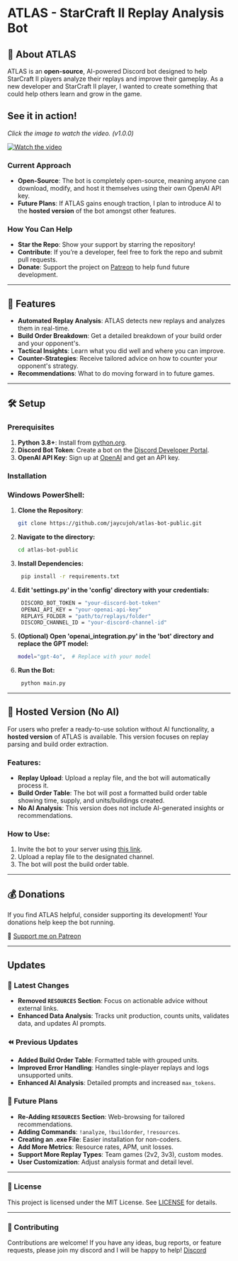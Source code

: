# ATLAS - StarCraft II Replay Analysis Bot

## 🤖 About ATLAS

ATLAS is an **open-source**, AI-powered Discord bot designed to help StarCraft II players analyze their replays and improve their gameplay. As a new developer and StarCraft II player, I wanted to create something that could help others learn and grow in the game.

## See it in action!

*Click the image to watch the video. (v1.0.0)*

[![Watch the video](https://img.youtube.com/vi/KCKu0xiqbMo/0.jpg)](https://www.youtube.com/watch?v=KCKu0xiqbMo)

### **Current Approach**
- **Open-Source**: The bot is completely open-source, meaning anyone can download, modify, and host it themselves using their own OpenAI API key.
- **Future Plans**: If ATLAS gains enough traction, I plan to introduce AI to the **hosted version** of the bot amongst other features.
### **How You Can Help**
- **Star the Repo**: Show your support by starring the repository!
- **Contribute**: If you’re a developer, feel free to fork the repo and submit pull requests.
- **Donate**: Support the project on [Patreon](https://www.patreon.com/c/jaycujoh/membership) to help fund future development.

---

## 🌟 Features

- **Automated Replay Analysis**: ATLAS detects new replays and analyzes them in real-time.
- **Build Order Breakdown**: Get a detailed breakdown of your build order and your opponent's.
- **Tactical Insights**: Learn what you did well and where you can improve.
- **Counter-Strategies**: Receive tailored advice on how to counter your opponent's strategy.
- **Recommendations**: What to do moving forward in to future games.

---

## 🛠️ Setup

### Prerequisites

1. **Python 3.8+**: Install from [python.org](https://www.python.org).
2. **Discord Bot Token**: Create a bot on the [Discord Developer Portal](https://discord.com/developers/applications).
3. **OpenAI API Key**: Sign up at [OpenAI](https://openai.com/api) and get an API key.

### Installation

### Windows PowerShell:

1. **Clone the Repository**:
   ```bash
   git clone https://github.com/jaycujoh/atlas-bot-public.git
   ```
2. **Navigate to the directory:**
   ```bash
   cd atlas-bot-public
   ```
3. **Install Dependencies:**
   ```bash
    pip install -r requirements.txt
   ```
4. **Edit 'settings.py' in the 'config' directory with your credentials:**
   ```bash
    DISCORD_BOT_TOKEN = "your-discord-bot-token"
    OPENAI_API_KEY = "your-openai-api-key"
    REPLAYS_FOLDER = "path/to/replays/folder"
    DISCORD_CHANNEL_ID = "your-discord-channel-id"
   ```
5. **(Optional) Open 'openai_integration.py' in the 'bot' directory and replace the GPT model:**
   ```bash
   model="gpt-4o",  # Replace with your model
   ```
6. **Run the Bot:**
   ```bash
    python main.py
   ```
---

## 🚀 Hosted Version (No AI)

For users who prefer a ready-to-use solution without AI functionality, a **hosted version** of ATLAS is available. This version focuses on replay parsing and build order extraction.

### **Features**:
- **Replay Upload**: Upload a replay file, and the bot will automatically process it.
- **Build Order Table**: The bot will post a formatted build order table showing time, supply, and units/buildings created.
- **No AI Analysis**: This version does not include AI-generated insights or recommendations.

### **How to Use**:
1. Invite the bot to your server using [this link](https://discord.com/oauth2/authorize?client_id=1350799094225961053).
2. Upload a replay file to the designated channel.
3. The bot will post the build order table.

---

## 💰 Donations

If you find ATLAS helpful, consider supporting its development! Your donations help keep the bot running.

🔗 [Support me on Patreon](https://www.patreon.com/c/jaycujoh)

---

## Updates

### 🚀 Latest Changes
- **Removed `RESOURCES` Section**: Focus on actionable advice without external links.
- **Enhanced Data Analysis**: Tracks unit production, counts units, validates data, and updates AI prompts.

### ⏪ Previous Updates
- **Added Build Order Table**: Formatted table with grouped units.
- **Improved Error Handling**: Handles single-player replays and logs unsupported units.
- **Enhanced AI Analysis**: Detailed prompts and increased `max_tokens`.

### 🔮 Future Plans
- **Re-Adding `RESOURCES` Section**: Web-browsing for tailored recommendations.
- **Adding Commands**: `!analyze`, `!buildorder`, `!resources`.
- **Creating an .exe File**: Easier installation for non-coders.
- **Add More Metrics**: Resource rates, APM, unit losses.
- **Support More Replay Types**: Team games (2v2, 3v3), custom modes.
- **User Customization**: Adjust analysis format and detail level.

---

### 📜 License

This project is licensed under the MIT License. See [LICENSE](LICENSE) for details.

---

### 🤝 Contributing

Contributions are welcome! If you have any ideas, bug reports, or feature requests, please join my discord and I will be happy to help! [Discord](https://discord.gg/WDfzdWUUPY)

